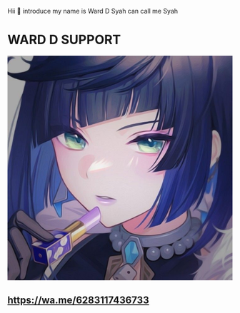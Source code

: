 Hii 👋
introduce my name is Ward D Syah can call me Syah

 # WARD D SUPPORT 

![](./864b104c91fc6a9d8a3a8548ff97def8.jpg)

## https://wa.me/6283117436733</b>


